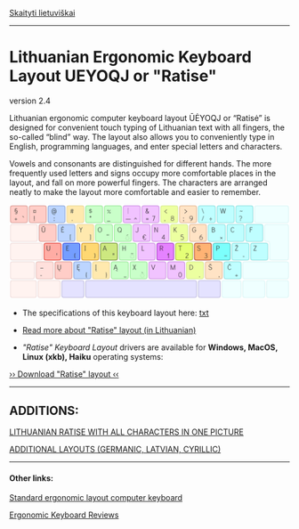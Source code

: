 [Skaityti lietuviškai](README.md)

------------------------------------

# Lithuanian Ergonomic Keyboard Layout UEYOQJ or "Ratise"

version 2.4

Lithuanian ergonomic computer keyboard layout ŪĖYOQJ or “Ratisė” is designed for convenient touch typing of Lithuanian text with all fingers, the so-called “blind” way. The layout also allows you to conveniently type in English, programming languages, and enter special letters and characters.

Vowels and consonants are distinguished for different hands. The more frequently used letters and signs occupy more comfortable places in the layout, and fall on more powerful fingers. The characters are arranged neatly to make the layout more comfortable and easier to remember.

![Ratise](docs/images/ratise.png)

+ The specifications of this keyboard layout here: [txt](SPECIFICATIONS.txt)

+ [Read more about "Ratise" layout (in Lithuanian)](README.md)

+ _"Ratise" Keyboard Layout_ drivers are available for __Windows, MacOS, Linux (xkb), Haiku__ operating systems:

[›› Download "Ratise" layout ‹‹](https://github.com/albuck/Ratise-layout/zipball/master)

------------------------------------------------------------------------------------

ADDITIONS:
----------

[LITHUANIAN RATISE WITH ALL CHARACTERS IN ONE PICTURE](docs/ratise_levels.md)

[ADDITIONAL LAYOUTS (GERMANIC, LATVIAN, CYRILLIC)](docs/additional_layouts.md)

------------------------------------------------------------------------------------

#### Other links:

[Standard ergonomic layout computer keyboard](https://albuck.github.io/SEL-keyboard/)

[Ergonomic Keyboard Reviews](http://xahlee.info/kbd/ergonomic_keyboards_index.html)
